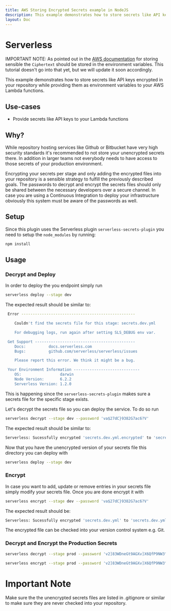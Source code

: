 ```yaml
---
title: AWS Storing Encrypted Secrets example in NodeJS
description: This example demonstrates how to store secrets like API keys encrypted in your repository while providing them as environment variables to your AWS Lambda functions.
layout: Doc
---
```

# Serverless

IMPORTANT NOTE: As pointed out in the [AWS documentation](http://docs.aws.amazon.com/lambda/latest/dg/env_variables.html) for storing sensible the `Ciphertext` should be stored in the environment variables. This tutorial doesn't go into that yet, but we will update it soon accordingly.

This example demonstrates how to store secrets like API keys encrypted in your repository while providing them as environment variables to your AWS Lambda functions.

## Use-cases

- Provide secrets like API keys to your Lambda functions

## Why?

While repository hosting services like Github or Bitbucket have very high security standards it's recommended to not store your unencrypted secrets there. In addition in larger teams not everybody needs to have access to those secrets of your production environment.

Encrypting your secrets per stage and only adding the encrypted files into your repository is a sensible strategy to fulfill the previously described goals. The passwords to decrypt and encrypt the secrets files should only be shared between the necessary developers over a secure channel. In case you are using a Continuous Integration to deploy your infrastructure obviously this system must be aware of the passwords as well.

## Setup

Since this plugin uses the Serverless plugin `serverless-secrets-plugin` you need to setup the `node_modules` by running:

```bash
npm install
```

## Usage

### Decrypt and Deploy

In order to deploy the you endpoint simply run

```bash
serverless deploy --stage dev
```

The expected result should be similar to:

```bash
 Error --------------------------------------------------

    Couldn't find the secrets file for this stage: secrets.dev.yml

    For debugging logs, run again after setting SLS_DEBUG env var.

 Get Support --------------------------------------------
    Docs:          docs.serverless.com
    Bugs:          github.com/serverless/serverless/issues

    Please report this error. We think it might be a bug.

 Your Environment Information -----------------------------
    OS:                 darwin
    Node Version:       6.2.2
    Serverless Version: 1.2.0
```

This is happening since the `serverless-secrets-plugin` makes sure a secrets file for the specific stage exists.

Let's decrypt the secrets file so you can deploy the service. To do so run

```bash
serverless decrypt --stage dev --password 'va$27dC}9382G7ac6?V'
```

The expected result should be similar to:

```bash
Serverless: Sucessfully encrypted 'secrets.dev.yml.encrypted' to 'secrets.dev.yml'
```

Now that you have the unencrypted version of your secrets file this directory you can deploy with

```bash
serverless deploy --stage dev
```

### Encrypt

In case you want to add, update or remove entries in your secrets file simply modify your secrets file. Once you are done encrypt it with

```bash
serverless encrypt --stage dev --password 'va$27dC}9382G7ac6?V'
```

The expected result should be:

```bash
Serverless: Sucessfully encrypted 'secrets.dev.yml' to 'secrets.dev.yml.encrypted'
```

The encrypted file can be checked into your version control system e.g. Git.

### Decrypt and Encrypt the Production Secrets

```bash
serverless decrypt --stage prod --password 'v2]83WDneGt9AGXv]X6QfP9NW3^J&K3V'
```

```bash
serverless encrypt --stage prod --password 'v2]83WDneGt9AGXv]X6QfP9NW3^J&K3V'
```

# Important Note

Make sure the the unencrypted secrets files are listed in .gitignore or similar to make sure they are never checked into your repository.
